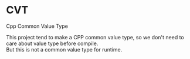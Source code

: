 # CVT
Cpp Common Value Type

This project tend to make a CPP common value type, so we don't need to care about value type before compile.  
But this is not a common value type for runtime.
